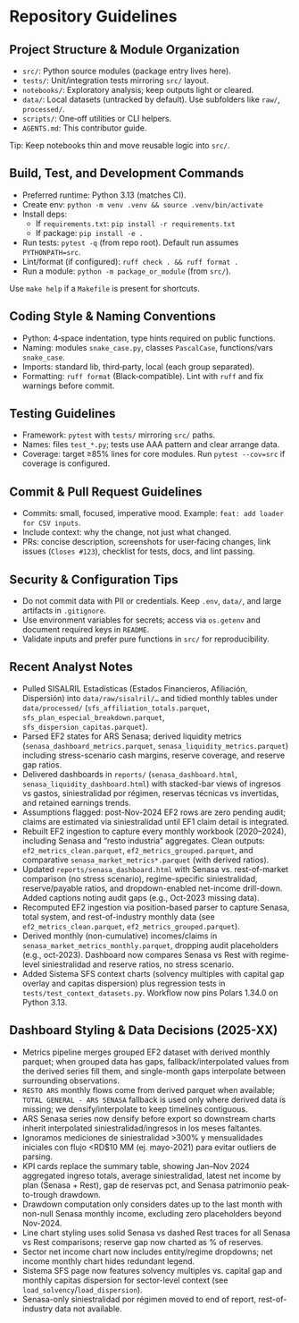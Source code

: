 # Repository Guidelines

## Project Structure & Module Organization
- `src/`: Python source modules (package entry lives here).
- `tests/`: Unit/integration tests mirroring `src/` layout.
- `notebooks/`: Exploratory analysis; keep outputs light or cleared.
- `data/`: Local datasets (untracked by default). Use subfolders like `raw/`, `processed/`.
- `scripts/`: One‑off utilities or CLI helpers.
- `AGENTS.md`: This contributor guide.

Tip: Keep notebooks thin and move reusable logic into `src/`.

## Build, Test, and Development Commands
- Preferred runtime: Python 3.13 (matches CI).
- Create env: `python -m venv .venv && source .venv/bin/activate`
- Install deps:
  - If `requirements.txt`: `pip install -r requirements.txt`
  - If package: `pip install -e .`
- Run tests: `pytest -q` (from repo root). Default run assumes `PYTHONPATH=src`.
- Lint/format (if configured): `ruff check . && ruff format .`
- Run a module: `python -m package_or_module` (from `src/`).

Use `make help` if a `Makefile` is present for shortcuts.

## Coding Style & Naming Conventions
- Python: 4‑space indentation, type hints required on public functions.
- Naming: modules `snake_case.py`, classes `PascalCase`, functions/vars `snake_case`.
- Imports: standard lib, third‑party, local (each group separated).
- Formatting: `ruff format` (Black‑compatible). Lint with `ruff` and fix warnings before commit.

## Testing Guidelines
- Framework: `pytest` with `tests/` mirroring `src/` paths.
- Names: files `test_*.py`; tests use AAA pattern and clear arrange data.
- Coverage: target ≥85% lines for core modules. Run `pytest --cov=src` if coverage is configured.

## Commit & Pull Request Guidelines
- Commits: small, focused, imperative mood. Example: `feat: add loader for CSV inputs`.
- Include context: why the change, not just what changed.
- PRs: concise description, screenshots for user‑facing changes, link issues (`Closes #123`), checklist for tests, docs, and lint passing.

## Security & Configuration Tips
- Do not commit data with PII or credentials. Keep `.env`, `data/`, and large artifacts in `.gitignore`.
- Use environment variables for secrets; access via `os.getenv` and document required keys in `README`.
- Validate inputs and prefer pure functions in `src/` for reproducibility.


## Recent Analyst Notes
- Pulled SISALRIL Estadísticas (Estados Financieros, Afiliación, Dispersión) into `data/raw/sisalril/…` and tidied monthly tables under `data/processed/` (`sfs_affiliation_totals.parquet`, `sfs_plan_especial_breakdown.parquet`, `sfs_dispersion_capitas.parquet`).
- Parsed EF2 states for ARS Senasa; derived liquidity metrics (`senasa_dashboard_metrics.parquet`, `senasa_liquidity_metrics.parquet`) including stress-scenario cash margins, reserve coverage, and reserve gap ratios.
- Delivered dashboards in `reports/` (`senasa_dashboard.html`, `senasa_liquidity_dashboard.html`) with stacked-bar views of ingresos vs gastos, siniestralidad por régimen, reservas técnicas vs invertidas, and retained earnings trends.
- Assumptions flagged: post-Nov-2024 EF2 rows are zero pending audit; claims are estimated via siniestralidad until EF1 claim detail is integrated.
- Rebuilt EF2 ingestion to capture every monthly workbook (2020–2024), including Senasa and “resto industria” aggregates. Clean outputs: `ef2_metrics_clean.parquet`, `ef2_metrics_grouped.parquet`, and comparative `senasa_market_metrics*.parquet` (with derived ratios).
- Updated `reports/senasa_dashboard.html` with Senasa vs. rest-of-market comparison (no stress scenario), regime-specific siniestralidad, reserve/payable ratios, and dropdown-enabled net-income drill-down. Added captions noting audit gaps (e.g., Oct-2023 missing data).
- Recomputed EF2 ingestion via position-based parser to capture Senasa, total system, and rest-of-industry monthly data (see `ef2_metrics_clean.parquet`, `ef2_metrics_grouped.parquet`).
- Derived monthly (non-cumulative) incomes/claims in `senasa_market_metrics_monthly.parquet`, dropping audit placeholders (e.g., oct-2023). Dashboard now compares Senasa vs Rest with regime-level siniestralidad and reserve ratios, no stress scenario.
- Added Sistema SFS context charts (solvency multiples with capital gap overlay and capitas dispersion) plus regression tests in `tests/test_context_datasets.py`. Workflow now pins Polars 1.34.0 on Python 3.13.

## Dashboard Styling & Data Decisions (2025-XX)
- Metrics pipeline merges grouped EF2 dataset with derived monthly parquet; when grouped data has gaps, fallback/interpolated values from the derived series fill them, and single-month gaps interpolate between surrounding observations.
- `RESTO ARS` monthly flows come from derived parquet when available; `TOTAL GENERAL - ARS SENASA` fallback is used only where derived data is missing; we densify/interpolate to keep timelines contiguous.
- ARS Senasa series now densify before export so downstream charts inherit interpolated siniestralidad/ingresos in los meses faltantes.
- Ignoramos mediciones de siniestralidad >300% y mensualidades iniciales con flujo <RD$10 MM (ej. mayo-2021) para evitar outliers de parsing.
- KPI cards replace the summary table, showing Jan–Nov 2024 aggregated ingreso totals, average siniestralidad, latest net income by plan (Senasa + Rest), gap de reservas pct, and Senasa patrimonio peak-to-trough drawdown.
- Drawdown computation only considers dates up to the last month with non-null Senasa monthly income, excluding zero placeholders beyond Nov-2024.
- Line chart styling uses solid Senasa vs dashed Rest traces for all Senasa vs Rest comparisons; reserve gap now charted as % of reserves.
- Sector net income chart now includes entity/regime dropdowns; net income monthly chart hides redundant legend.
- Sistema SFS page now features solvency multiples vs. capital gap and monthly capitas dispersion for sector-level context (see `load_solvency`/`load_dispersion`).
- Senasa-only siniestralidad por régimen moved to end of report, rest-of-industry data not available.
